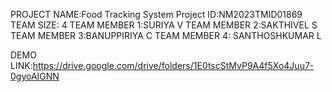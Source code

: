 PROJECT NAME:Food Tracking System
Project ID:NM2023TMID01869
TEAM SIZE: 4
TEAM MEMBER 1:SURIYA V
TEAM MEMBER 2:SAKTHIVEL S
TEAM MEMBER 3:BANUPPIRIYA C
TEAM MEMBER 4: SANTHOSHKUMAR L





DEMO LINK:https://drive.google.com/drive/folders/1E0tscStMvP9A4f5Xo4Juu7-0gyoAIGNN
